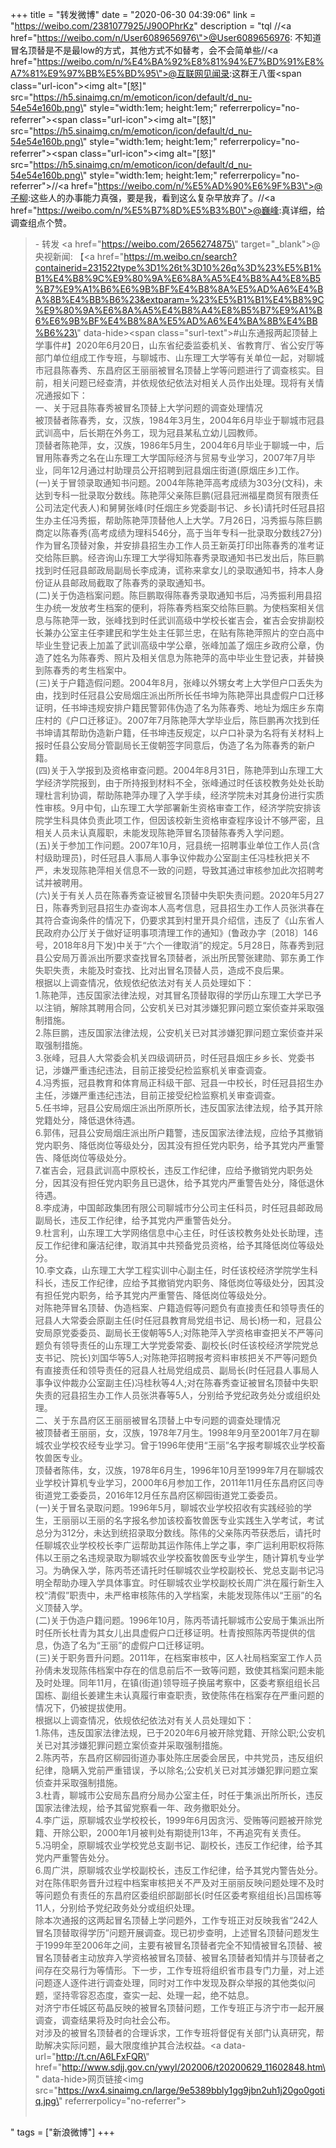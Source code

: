 +++
title = "转发微博"
date = "2020-06-30 04:39:06"
link = "https://weibo.com/2381077925/J90OPhrKz"
description = "tql //<a href=\"https://weibo.com/n/User6089656976\">@User6089656976</a>: 不知道冒名顶替是不是最low的方式，其他方式不如替考，会不会简单些//<a href=\"https://weibo.com/n/%E4%BA%92%E8%81%94%E7%BD%91%E8%A7%81%E9%97%BB%E5%BD%95\">@互联网见闻录</a>:这群王八蛋<span class=\"url-icon\"><img alt=\"[怒]\" src=\"https://h5.sinaimg.cn/m/emoticon/icon/default/d_nu-54e54e160b.png\" style=\"width:1em; height:1em;\" referrerpolicy=\"no-referrer\"></span><span class=\"url-icon\"><img alt=\"[怒]\" src=\"https://h5.sinaimg.cn/m/emoticon/icon/default/d_nu-54e54e160b.png\" style=\"width:1em; height:1em;\" referrerpolicy=\"no-referrer\"></span><span class=\"url-icon\"><img alt=\"[怒]\" src=\"https://h5.sinaimg.cn/m/emoticon/icon/default/d_nu-54e54e160b.png\" style=\"width:1em; height:1em;\" referrerpolicy=\"no-referrer\"></span>//<a href=\"https://weibo.com/n/%E5%AD%90%E6%9F%B3\">@子柳</a>:这些人的办事能力真强，要是我，看到这么复杂早放弃了。//<a href=\"https://weibo.com/n/%E5%B7%8D%E5%B3%B0\">@巍峰</a>:真详细，给调查组点个赞。<br><blockquote> - 转发 <a href=\"https://weibo.com/2656274875\" target=\"_blank\">@央视新闻</a>: 【<a href=\"https://m.weibo.cn/search?containerid=231522type%3D1%26t%3D10%26q%3D%23%E5%B1%B1%E4%B8%9C%E9%80%9A%E6%8A%A5%E4%B8%A4%E8%B5%B7%E9%A1%B6%E6%9B%BF%E4%B8%8A%E5%AD%A6%E4%BA%8B%E4%BB%B6%23&extparam=%23%E5%B1%B1%E4%B8%9C%E9%80%9A%E6%8A%A5%E4%B8%A4%E8%B5%B7%E9%A1%B6%E6%9B%BF%E4%B8%8A%E5%AD%A6%E4%BA%8B%E4%BB%B6%23\" data-hide><span class=\"surl-text\">#山东通报两起顶替上学事件#</span></a>】2020年6月20日，山东省纪委监委机关、省教育厅、省公安厅等部门单位组成工作专班，与聊城市、山东理工大学等有关单位一起，对聊城市冠县陈春秀、东昌府区王丽丽被冒名顶替上学等问题进行了调查核实。目前，相关问题已经查清，并依规依纪依法对相关人员作出处理。现将有关情况通报如下：<br>一、关于冠县陈春秀被冒名顶替上大学问题的调查处理情况<br>被顶替者陈春秀，女，汉族，1984年3月生，2004年6月毕业于聊城市冠县武训高中，后长期在外务工，现为冠县某私立幼儿园教师。<br>顶替者陈艳萍，女，汉族，1986年5月生，2004年6月毕业于聊城一中，后冒用陈春秀之名在山东理工大学国际经济与贸易专业学习，2007年7月毕业，同年12月通过村助理员公开招聘到冠县烟庄街道(原烟庄乡)工作。<br>(一)关于冒领录取通知书问题。2004年陈艳萍高考成绩为303分(文科)，未达到专科一批录取分数线。陈艳萍父亲陈巨鹏(冠县冠洲福星商贸有限责任公司法定代表人)和舅舅张峰(时任烟庄乡党委副书记、乡长)请托时任冠县招生办主任冯秀振，帮助陈艳萍顶替他人上大学。7月26日，冯秀振与陈巨鹏商定以陈春秀(高考成绩为理科546分，高于当年专科一批录取分数线27分)作为冒名顶替对象，并安排县招生办工作人员王新英打印出陈春秀的准考证交给陈巨鹏。经咨询山东理工大学得知陈春秀录取通知书已发出后，陈巨鹏找到时任冠县邮政局副局长李成涛，谎称来拿女儿的录取通知书，持本人身份证从县邮政局截取了陈春秀的录取通知书。<br>(二)关于伪造档案问题。陈巨鹏取得陈春秀录取通知书后，冯秀振利用县招生办统一发放考生档案的便利，将陈春秀档案交给陈巨鹏。为使档案相关信息与陈艳萍一致，张峰找到时任武训高级中学校长崔吉会，崔吉会安排副校长兼办公室主任李建民和学生处主任郭兰忠，在贴有陈艳萍照片的空白高中毕业生登记表上加盖了武训高级中学公章，张峰加盖了烟庄乡政府公章，伪造了姓名为陈春秀、照片及相关信息为陈艳萍的高中毕业生登记表，并替换到陈春秀的考生档案中。<br>(三)关于户籍造假问题。2004年8月，张峰以外甥女考上大学但户口丢失为由，找到时任冠县公安局烟庄派出所所长任书坤为陈艳萍出具虚假户口迁移证明，任书坤违规安排户籍民警郭伟伪造了名为陈春秀、地址为烟庄乡东南庄村的《户口迁移证》。2007年7月陈艳萍大学毕业后，陈巨鹏再次找到任书坤请其帮助伪造新户籍，任书坤违反规定，以户口补录为名将有关材料上报时任县公安局分管副局长王俊朝签字同意后，伪造了名为陈春秀的新户籍。<br>(四)关于入学报到及资格审查问题。2004年8月31日，陈艳萍到山东理工大学经济学院报到，由于所持报到材料不全，张峰通过时任该校教务处处长助理杜言利协调，帮助陈艳萍办理了入学手续，经济学院未对其身份进行实质性审核。9月中旬，山东理工大学部署新生资格审查工作，经济学院安排该院学生科具体负责此项工作，但因该校新生资格审查程序设计不够严密，且相关人员未认真履职，未能发现陈艳萍冒名顶替陈春秀入学问题。<br>(五)关于参加工作问题。2007年10月，冠县统一招聘事业单位工作人员(含村级助理员)，时任冠县人事局人事争议仲裁办公室副主任冯桂秋把关不严，未发现陈艳萍相关信息不一致的问题，导致其通过审核参加此次招聘考试并被聘用。<br>(六)关于有关人员在陈春秀查证被冒名顶替中失职失责问题。2020年5月27日，陈春秀到冠县招生办查询本人高考信息，冠县招生办工作人员张洪春在其符合查询条件的情况下，仍要求其到村里开具介绍信，违反了《山东省人民政府办公厅关于做好证明事项清理工作的通知》(鲁政办字〔2018〕146号，2018年8月下发)中关于“六个一律取消”的规定。5月28日，陈春秀到冠县公安局万善派出所要求查找冒名顶替者，派出所民警张建勋、郭东勇工作失职失责，未能及时查找、比对出冒名顶替人员，造成不良后果。<br>根据以上调查情况，依规依纪依法对有关人员处理如下：<br>1.陈艳萍，违反国家法律法规，对其冒名顶替取得的学历山东理工大学已予以注销，解除其聘用合同，公安机关已对其涉嫌犯罪问题立案侦查并采取强制措施。<br>2.陈巨鹏，违反国家法律法规，公安机关已对其涉嫌犯罪问题立案侦查并采取强制措施。<br>3.张峰，冠县人大常委会机关四级调研员，时任冠县烟庄乡乡长、党委书记，涉嫌严重违纪违法，目前正接受纪检监察机关审查调查。<br>4.冯秀振，冠县教育和体育局正科级干部、冠县一中校长，时任冠县招生办主任，涉嫌严重违纪违法，目前正接受纪检监察机关审查调查。<br>5.任书坤，冠县公安局烟庄派出所原所长，违反国家法律法规，给予其开除党籍处分，降低退休待遇。<br>6.郭伟，冠县公安局烟庄派出所户籍警，违反国家法律法规，应给予其撤销党内职务、降低岗位等级处分，因其没有担任党内职务，给予其党内严重警告、降低岗位等级处分。<br>7.崔吉会，冠县武训高中原校长，违反工作纪律，应给予撤销党内职务处分，因其没有担任党内职务且已退休，给予其党内严重警告处分，降低退休待遇。<br>8.李成涛，中国邮政集团有限公司聊城市分公司主任科员，时任冠县邮政局副局长，违反工作纪律，给予其党内严重警告处分。<br>9.杜言利，山东理工大学网络信息中心主任，时任该校教务处处长助理，违反工作纪律和廉洁纪律，取消其中共预备党员资格，给予其降低岗位等级处分。<br>10.李文森，山东理工大学工程实训中心副主任，时任该校经济学院学生科科长，违反工作纪律，应给予其撤销党内职务、降低岗位等级处分，因其没有担任党内职务，给予其党内严重警告、降低岗位等级处分。<br>对陈艳萍冒名顶替、伪造档案、户籍造假等问题负有直接责任和领导责任的冠县人大常委会原副主任(时任冠县教育局党组书记、局长)杨一和，冠县公安局原党委委员、副局长王俊朝等5人;对陈艳萍入学资格审查把关不严等问题负有领导责任的山东理工大学党委常委、副校长(时任该校经济学院党总支书记、院长)刘国华等5人;对陈艳萍招聘报考资料审核把关不严等问题负有直接责任和领导责任的冠县人社局党组成员、副局长(时任冠县人事局人事争议仲裁办公室副主任)冯桂秋等4人;对在陈春秀查证被冒名顶替中失职失责的冠县招生办工作人员张洪春等5人，分别给予党纪政务处分或组织处理。<br>二、关于东昌府区王丽丽被冒名顶替上中专问题的调查处理情况<br>被顶替者王丽丽，女，汉族，1978年7月生。1998年9月至2001年7月在聊城农业学校农经专业学习。曾于1996年使用“王丽”名字报考聊城农业学校畜牧兽医专业。<br>顶替者陈伟，女，汉族，1978年6月生，1996年10月至1999年7月在聊城农业学校计算机专业学习，2000年6月参加工作，2011年11月任东昌府区闫寺街道党工委委员，2016年12月任东昌府区柳园街道党工委委员。<br>(一)关于冒名录取问题。1996年5月，聊城农业学校招收有实践经验的学生，王丽丽以王丽的名字报名参加该校畜牧兽医专业实践生入学考试，考试总分为312分，未达到统招录取分数线。陈伟的父亲陈丙苓获悉后，请托时任聊城农业学校校长李广运帮助其运作陈伟上学之事，李广运利用职权将陈伟以王丽之名违规录取为聊城农业学校畜牧兽医专业学生，随计算机专业学习。为确保入学，陈丙苓还请托时任聊城农业学校副校长、党总支副书记冯明全帮助办理入学具体事宜。时任聊城农业学校副校长周广洪在履行新生入校“清假”职责中，未严格审核陈伟的入学档案，未能发现陈伟以“王丽”的名义顶替入学。<br>(二)关于伪造户籍问题。1996年10月，陈丙苓请托聊城市公安局于集派出所时任所长杜青为其女儿出具虚假户口迁移证明。杜青按照陈丙苓提供的信息，伪造了名为“王丽”的虚假户口迁移证明。<br>(三)关于职务晋升问题。2011年，在档案审核中，区人社局档案室工作人员孙倩未发现陈伟档案中存在的信息前后不一致等问题，致使其档案问题未能及时处理。同年11月，在镇(街道)领导班子换届考察中，区委考察组组长吕国栋、副组长姜建生未认真履行审查职责，致使陈伟在档案存在严重问题的情况下，仍被提拔使用。<br>根据以上调查情况，依规依纪依法对有关人员处理如下：<br>1.陈伟，违反国家法律法规，已于2020年6月被开除党籍、开除公职;公安机关已对其涉嫌犯罪问题立案侦查并采取强制措施。<br>2.陈丙苓，东昌府区柳园街道办事处陈庄居委会居民，中共党员，违反组织纪律，隐瞒入党前严重错误，予以除名;公安机关已对其涉嫌犯罪问题立案侦查并采取强制措施。<br>3.杜青，聊城市公安局东昌府分局办公室主任，时任于集派出所所长，违反国家法律法规，给予其留党察看一年、政务撤职处分。<br>4.李广运，原聊城农业学校校长，1999年6月因贪污、受贿等问题被开除党籍、开除公职，2000年1月被判处有期徒刑13年，不再追究有关责任。<br>5.冯明全，原聊城农业学校党总支副书记、副校长，违反工作纪律，给予其党内严重警告处分。<br>6.周广洪，原聊城农业学校副校长，违反工作纪律，给予其党内警告处分。<br>对在陈伟职务晋升过程中档案审核把关不严及对王丽丽反映问题处理不及时等问题负有责任的东昌府区委组织部副部长(时任区委考察组组长)吕国栋等11人，分别给予党纪政务处分或组织处理。<br>除本次通报的这两起冒名顶替上学问题外，工作专班正对反映我省“242人冒名顶替取得学历”问题开展调查。现已初步查明，上述冒名顶替问题发生于1999年至2006年之间，主要有被冒名顶替者完全不知情被冒名顶替、被冒名顶替者主动放弃入学资格被冒名顶替、被冒名顶替者知情并与顶替者之间存在交易行为等情形。下一步，工作专班将组织省市县专门力量，对上述问题逐人逐件进行调查处理，同时对工作中发现及群众举报的其他类似问题，坚持零容忍态度，查实一起、处理一起，绝不姑息。<br>对济宁市任城区苟晶反映的被冒名顶替问题，工作专班正与济宁市一起开展调查，调查结果将及时向社会公布。<br>对涉及的被冒名顶替者的合理诉求，工作专班将督促有关部门认真研究，帮助解决实际问题，最大限度维护其合法权益。<a data-url=\"http://t.cn/A6LFxFQR\" href=\"http://www.sdjj.gov.cn/ywyl/202006/t20200629_11602848.htm\" data-hide>网页链接</a><img src=\"https://wx4.sinaimg.cn/large/9e5389bbly1gg9jbn2uh1j20go0gotiq.jpg\" referrerpolicy=\"no-referrer\"><br><br></blockquote>"
tags = ["新浪微博"]
+++
